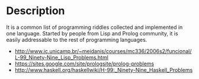 # Description

It is a common list of programming riddles collected and implemented in one language. Started by people from Lisp and Prolog community, it is easily addressable to the rest of programming languages.

- http://www.ic.unicamp.br/~meidanis/courses/mc336/2006s2/funcional/L-99_Ninety-Nine_Lisp_Problems.html
- https://sites.google.com/site/prologsite/prolog-problems
- http://www.haskell.org/haskellwiki/H-99:_Ninety-Nine_Haskell_Problems